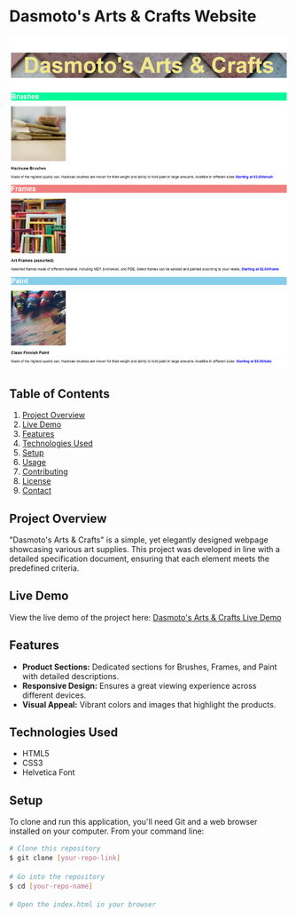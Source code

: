 # Dasmoto's Arts & Crafts Website

![Website Screenshot](website_screenshot.png)

## Table of Contents
1. [Project Overview](#project-overview)
2. [Live Demo](#live-demo)
3. [Features](#features)
4. [Technologies Used](#technologies-used)
5. [Setup](#setup)
6. [Usage](#usage)
7. [Contributing](#contributing)
8. [License](#license)
9. [Contact](#contact)

## Project Overview
"Dasmoto's Arts & Crafts" is a simple, yet elegantly designed webpage showcasing various art supplies. This project was developed in line with a detailed specification document, ensuring that each element meets the predefined criteria.

## Live Demo
View the live demo of the project here: [Dasmoto's Arts & Crafts Live Demo](your-deployed-application-link)

## Features
- **Product Sections:** Dedicated sections for Brushes, Frames, and Paint with detailed descriptions.
- **Responsive Design:** Ensures a great viewing experience across different devices.
- **Visual Appeal:** Vibrant colors and images that highlight the products.

## Technologies Used
- HTML5
- CSS3
- Helvetica Font

## Setup
To clone and run this application, you'll need Git and a web browser installed on your computer. From your command line:

```bash
# Clone this repository
$ git clone [your-repo-link]

# Go into the repository
$ cd [your-repo-name]

# Open the index.html in your browser

